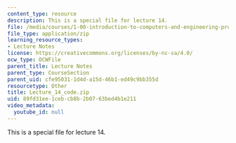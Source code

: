 ```yaml
---
content_type: resource
description: This is a special file for lecture 14.
file: /media/courses/1-00-introduction-to-computers-and-engineering-problem-solving-spring-2012/89fd31ee1cebcb8b2b0763bed4b1e211_Lecture_14_code.zip
file_type: application/zip
learning_resource_types:
- Lecture Notes
license: https://creativecommons.org/licenses/by-nc-sa/4.0/
ocw_type: OCWFile
parent_title: Lecture Notes
parent_type: CourseSection
parent_uid: cfe95031-1d4d-a15d-46b1-ed49c9bb355d
resourcetype: Other
title: Lecture_14_code.zip
uid: 89fd31ee-1ceb-cb8b-2b07-63bed4b1e211
video_metadata:
  youtube_id: null
---
```

This is a special file for lecture 14.